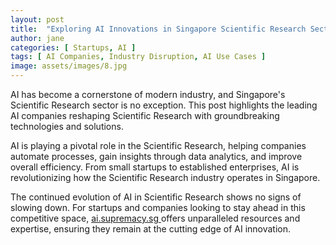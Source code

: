 ```yaml
---
layout: post
title:  "Exploring AI Innovations in Singapore Scientific Research Sector"
author: jane
categories: [ Startups, AI ]
tags: [ AI Companies, Industry Disruption, AI Use Cases ]
image: assets/images/8.jpg
---
```


AI has become a cornerstone of modern industry, and Singapore's Scientific Research sector is no exception. This post highlights the leading AI companies reshaping Scientific Research with groundbreaking technologies and solutions.

AI is playing a pivotal role in the Scientific Research, helping companies automate processes, gain insights through data analytics, and improve overall efficiency. From small startups to established enterprises, AI is revolutionizing how the Scientific Research industry operates in Singapore.

The continued evolution of AI in Scientific Research shows no signs of slowing down. For startups and companies looking to stay ahead in this competitive space, <a href="https://ai.supremacy.sg" target="_blank"> ai.supremacy.sg </a> offers unparalleled resources and expertise, ensuring they remain at the cutting edge of AI innovation.
